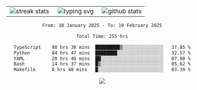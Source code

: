 <div align="center">
  <table style="border: none;" border="0" cellspacing="0" cellpadding="0">
    <tr>
      <td align="center" width="33%">
        <img src="https://github-readme-streak-stats.herokuapp.com/?user=kurtismassey&theme=tokyonight&hide_border=true" alt="streak stats" />
      </td>
      <td align="center" width="33%">
        <img src="https://readme-typing-svg.herokuapp.com/?font=Fira+Code&weight=600&size=15&duration=4000&pause=1000&color=00FF00&center=true&vCenter=true&random=false&width=150&lines=Hey%2C+I%27m+Kurtis!" alt="typing svg" />
      </td>
      <td align="center" width="33%">
        <img src="https://github-readme-stats.vercel.app/api?username=kurtismassey&show_icons=true&theme=tokyonight&hide_title=true" alt="github stats" />
      </td>
    </tr>
  </table>
</div>
<div align="center">

<!--START_SECTION:waka-->

```txt
From: 10 January 2025 - To: 19 February 2025

Total Time: 255 hrs

TypeScript    98 hrs 30 mins  █████████▒░░░░░░░░░░░░░░░   37.85 %
Python        84 hrs 47 mins  ████████░░░░░░░░░░░░░░░░░   32.57 %
YAML          20 hrs 46 mins  ██░░░░░░░░░░░░░░░░░░░░░░░   07.98 %
Bash          14 hrs 37 mins  █▒░░░░░░░░░░░░░░░░░░░░░░░   05.62 %
Makefile      8 hrs 48 mins   █░░░░░░░░░░░░░░░░░░░░░░░░   03.39 %
```

<!--END_SECTION:waka-->

  <img src="https://github-readme-activity-graph.vercel.app/graph?username=kurtismassey&theme=tokyo-night&hide_border=true&custom_title=Contribution%20Graph" />

</div>